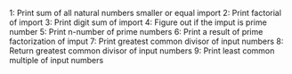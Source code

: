 1: Print sum of all natural numbers smaller or equal import
2: Print factorial of import
3: Print digit sum of import
4: Figure out if the imput is prime number
5: Print n-number of prime numbers
6: Print a result of prime factorization of imput
7: Print greatest common divisor of input numbers
8: Return greatest common divisor of input numbers
9: Print least common multiple of input numbers